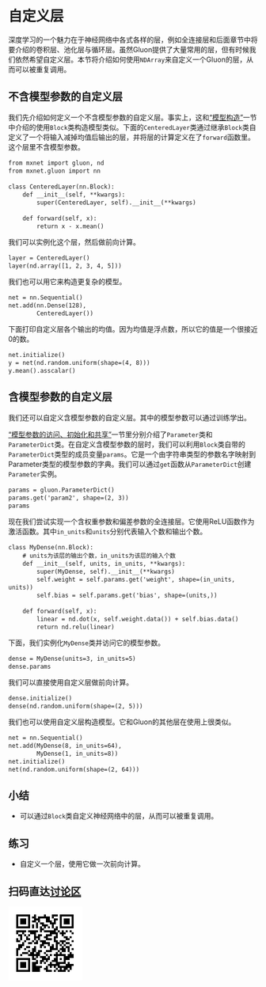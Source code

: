 # 自定义层

深度学习的一个魅力在于神经网络中各式各样的层，例如全连接层和后面章节中将要介绍的卷积层、池化层与循环层。虽然Gluon提供了大量常用的层，但有时候我们依然希望自定义层。本节将介绍如何使用`NDArray`来自定义一个Gluon的层，从而可以被重复调用。


## 不含模型参数的自定义层

我们先介绍如何定义一个不含模型参数的自定义层。事实上，这和[“模型构造”](model-construction.md)一节中介绍的使用`Block`类构造模型类似。下面的`CenteredLayer`类通过继承`Block`类自定义了一个将输入减掉均值后输出的层，并将层的计算定义在了`forward`函数里。这个层里不含模型参数。

```{.python .input  n=1}
from mxnet import gluon, nd
from mxnet.gluon import nn

class CenteredLayer(nn.Block):
    def __init__(self, **kwargs):
        super(CenteredLayer, self).__init__(**kwargs)

    def forward(self, x):
        return x - x.mean()
```

我们可以实例化这个层，然后做前向计算。

```{.python .input  n=2}
layer = CenteredLayer()
layer(nd.array([1, 2, 3, 4, 5]))
```

我们也可以用它来构造更复杂的模型。

```{.python .input  n=3}
net = nn.Sequential()
net.add(nn.Dense(128),
        CenteredLayer())
```

下面打印自定义层各个输出的均值。因为均值是浮点数，所以它的值是一个很接近0的数。

```{.python .input  n=4}
net.initialize()
y = net(nd.random.uniform(shape=(4, 8)))
y.mean().asscalar()
```

## 含模型参数的自定义层

我们还可以自定义含模型参数的自定义层。其中的模型参数可以通过训练学出。

[“模型参数的访问、初始化和共享”](parameters.md)一节里分别介绍了`Parameter`类和`ParameterDict`类。在自定义含模型参数的层时，我们可以利用`Block`类自带的`ParameterDict`类型的成员变量`params`。它是一个由字符串类型的参数名字映射到Parameter类型的模型参数的字典。我们可以通过`get`函数从`ParameterDict`创建`Parameter`实例。

```{.python .input  n=7}
params = gluon.ParameterDict()
params.get('param2', shape=(2, 3))
params
```

现在我们尝试实现一个含权重参数和偏差参数的全连接层。它使用ReLU函数作为激活函数。其中`in_units`和`units`分别代表输入个数和输出个数。

```{.python .input  n=19}
class MyDense(nn.Block):
    # units为该层的输出个数，in_units为该层的输入个数
    def __init__(self, units, in_units, **kwargs):
        super(MyDense, self).__init__(**kwargs)
        self.weight = self.params.get('weight', shape=(in_units, units))
        self.bias = self.params.get('bias', shape=(units,))

    def forward(self, x):
        linear = nd.dot(x, self.weight.data()) + self.bias.data()
        return nd.relu(linear)
```

下面，我们实例化`MyDense`类并访问它的模型参数。

```{.python .input}
dense = MyDense(units=3, in_units=5)
dense.params
```

我们可以直接使用自定义层做前向计算。

```{.python .input  n=20}
dense.initialize()
dense(nd.random.uniform(shape=(2, 5)))
```

我们也可以使用自定义层构造模型。它和Gluon的其他层在使用上很类似。

```{.python .input  n=19}
net = nn.Sequential()
net.add(MyDense(8, in_units=64),
        MyDense(1, in_units=8))
net.initialize()
net(nd.random.uniform(shape=(2, 64)))
```

## 小结

* 可以通过`Block`类自定义神经网络中的层，从而可以被重复调用。


## 练习

* 自定义一个层，使用它做一次前向计算。




## 扫码直达[讨论区](https://discuss.gluon.ai/t/topic/1256)

![](../img/qr_custom-layer.svg)
